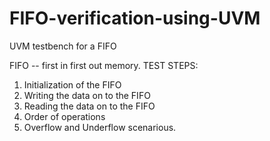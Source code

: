 # FIFO-verification-using-UVM
UVM testbench for a FIFO

FIFO -- first in first out memory.
TEST STEPS:
1. Initialization of the FIFO
2. Writing the data on to the FIFO
3. Reading the data on to the FIFO
4. Order of operations
5. Overflow and Underflow scenarious.
